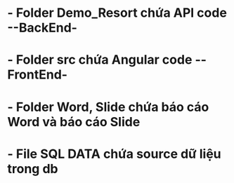 # - Folder Demo_Resort chứa API code --BackEnd-
# - Folder src chứa Angular code --FrontEnd-
# - Folder Word, Slide chứa báo cáo Word và báo cáo Slide
# - File SQL DATA chứa source dữ liệu trong db 
